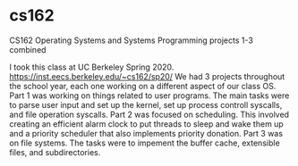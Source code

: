 # cs162
CS162 Operating Systems and Systems Programming projects 1-3 combined

I took this class at UC Berkeley Spring 2020. https://inst.eecs.berkeley.edu/~cs162/sp20/
We had 3 projects throughout the school year, each one working on a different aspect of our class OS.
Part 1 was working on things related to user programs. The main tasks were to parse user input and set up the kernel, set up process controll syscalls, and file operation syscalls.
Part 2 was focused on scheduling. This involved creating an efficient alarm clock to put threads to sleep and wake them up and a priority scheduler that also implements priority donation.
Part 3 was on file systems. The tasks were to impement the buffer cache, extensible files, and subdirectories.
